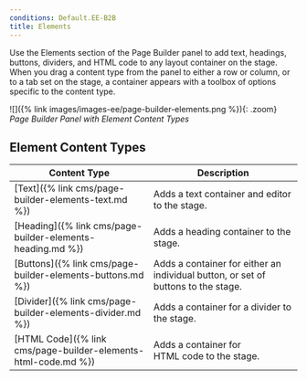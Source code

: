 ```yaml
---
conditions: Default.EE-B2B
title: Elements
---
```


Use the Elements section of the Page Builder panel to add text, headings, buttons, dividers, and HTML code to any layout container on the stage. When you drag a content type from the panel to either a row or column, or to a tab set on the stage, a container appears with a toolbox of options specific to the content type.

![]({% link images/images-ee/page-builder-elements.png %}){: .zoom}
_Page Builder Panel with Element Content Types_

## Element Content Types

| Content Type                                                                     | Description                                                                        |
| -------------------------------------------------------------------------------- | ---------------------------------------------------------------------------------- |
| [Text]({% link cms/page-builder-elements-text.md %})           | Adds a text container and editor to the stage.                                     |
| [Heading]({% link cms/page-builder-elements-heading.md %})     | Adds a heading container to the stage.                                             |
| [Buttons]({% link cms/page-builder-elements-buttons.md %})     | Adds a container for either an individual button, or set of buttons to  the stage. |
| [Divider]({% link cms/page-builder-elements-divider.md %})     | Adds a container for a divider to the stage.                                       |
| [HTML Code]({% link cms/page-builder-elements-html-code.md %}) | Adds a container for HTML code to the stage.                                       |
